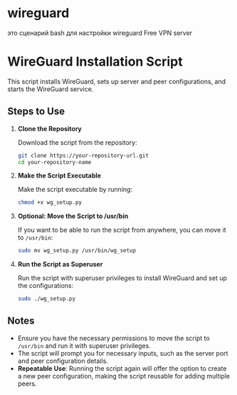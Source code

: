  # wireguard
это сценарий bash для настройки wireguard Free VPN server

# WireGuard Installation Script

This script installs WireGuard, sets up server and peer configurations, and starts the WireGuard service.

## Steps to Use

1. **Clone the Repository**

    Download the script from the repository:

    ```bash
    git clone https://your-repository-url.git
    cd your-repository-name
    ```

2. **Make the Script Executable**

    Make the script executable by running:

    ```bash
    chmod +x wg_setup.py
    ```

3. **Optional: Move the Script to /usr/bin**

    If you want to be able to run the script from anywhere, you can move it to `/usr/bin`:

    ```bash
    sudo mv wg_setup.py /usr/bin/wg_setup
    ```

4. **Run the Script as Superuser**

    Run the script with superuser privileges to install WireGuard and set up the configurations:

    ```bash
    sudo ./wg_setup.py
    ```

## Notes

- Ensure you have the necessary permissions to move the script to `/usr/bin` and run it with superuser privileges.
- The script will prompt you for necessary inputs, such as the server port and peer configuration details.
- **Repeatable Use**: Running the script again will offer the option to create a new peer configuration, making the script reusable for adding multiple peers.
